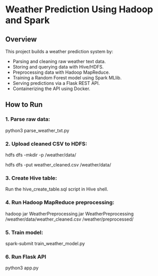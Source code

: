 # Weather Prediction Using Hadoop and Spark

## Overview

This project builds a weather prediction system by:

- Parsing and cleaning raw weather text data.
- Storing and querying data with Hive/HDFS.
- Preprocessing data with Hadoop MapReduce.
- Training a Random Forest model using Spark MLlib.
- Serving predictions via a Flask REST API.
- Containerizing the API using Docker.

## How to Run

### 1. Parse raw data:
python3 parse_weather_txt.py

### 2. Upload cleaned CSV to HDFS:
hdfs dfs -mkdir -p /weather/data/

hdfs dfs -put weather_cleaned.csv /weather/data/

### 3. Create Hive table:
Run the hive_create_table.sql script in Hive shell.

### 4. Run Hadoop MapReduce preprocessing:
hadoop jar WeatherPreprocessing.jar WeatherPreprocessing /weather/data/weather_cleaned.csv /weather/preprocessed/

### 5. Train model:
spark-submit train_weather_model.py

### 6. Run Flask API
python3 app.py

